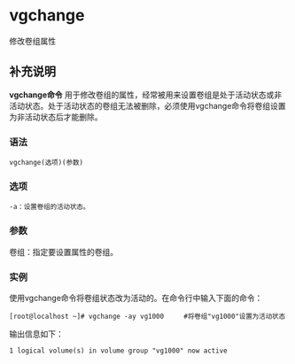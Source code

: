 # vgchange

修改卷组属性

## 补充说明

**vgchange命令** 用于修改卷组的属性，经常被用来设置卷组是处于活动状态或非活动状态。处于活动状态的卷组无法被删除，必须使用vgchange命令将卷组设置为非活动状态后才能删除。

### 语法

```text
vgchange(选项)(参数)
```

### 选项

```text
-a：设置卷组的活动状态。
```

### 参数

卷组：指定要设置属性的卷组。

### 实例

使用vgchange命令将卷组状态改为活动的。在命令行中输入下面的命令：

```text
[root@localhost ~]# vgchange -ay vg1000     #将卷组"vg1000"设置为活动状态
```

输出信息如下：

```text
1 logical volume(s) in volume group "vg1000" now active
```

